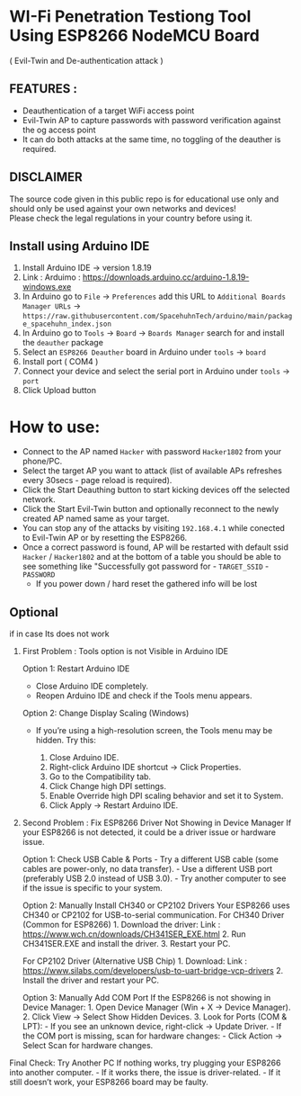 # WI-Fi Penetration Testiong Tool Using ESP8266 NodeMCU Board 
( Evil-Twin and De-authentication attack ) 

## FEATURES :
* Deauthentication of a target WiFi access point
* Evil-Twin AP to capture passwords with password verification against the og access point
* It can do both attacks at the same time, no toggling of the deauther is required.

## DISCLAIMER
The source code given in this public repo is for educational use only and should only be used against your own networks and devices!<br>
Please check the legal regulations in your country before using it.

## Install using Arduino IDE
1. Install Arduino IDE -> version 1.8.19
2. Link : Arduimo : https://downloads.arduino.cc/arduino-1.8.19-windows.exe 
3. In Arduino go to `File` -> `Preferences` add this URL to `Additional Boards Manager URLs` ->
   `https://raw.githubusercontent.com/SpacehuhnTech/arduino/main/package_spacehuhn_index.json`  
4. In Arduino go to `Tools` -> `Board` -> `Boards Manager` search for and install the `deauther` package 
5. Select an `ESP8266 Deauther` board in Arduino under `tools` -> `board`
6. Install port ( COM4 ) 
7. Connect your device and select the serial port in Arduino under `tools` -> `port`
8. Click Upload button

# How to use:
- Connect to the AP named `Hacker` with password `Hacker1802` from your phone/PC.
- Select the target AP you want to attack (list of available APs refreshes every 30secs - page reload is required).
- Click the Start Deauthing button to start kicking devices off the selected network.
- Click the Start Evil-Twin button and optionally reconnect to the newly created AP named same as your target.
- You can stop any of the attacks by visiting `192.168.4.1` while conected to Evil-Twin AP or by resetting the ESP8266.
- Once a correct password is found, AP will be restarted with default ssid `Hacker` / `Hacker1802` and at the bottom of a table you should be able to see something like "Successfully got password for - `TARGET_SSID` - `PASSWORD`
   - If you power down / hard reset the gathered info will be lost


## Optional 
if in case Its does not work 

1. First Problem : Tools option is not Visible in Arduino IDE

   Option 1: Restart Arduino IDE
      - Close Arduino IDE completely.
      - Reopen Arduino IDE and check if the Tools menu appears.

   Option 2: Change Display Scaling (Windows)
      - If you’re using a high-resolution screen, the Tools menu may be hidden. Try this:

         1. Close Arduino IDE.
         2. Right-click Arduino IDE shortcut → Click Properties.
         3. Go to the Compatibility tab.
         4. Click Change high DPI settings.
         5. Enable Override high DPI scaling behavior and set it to System.
         6. Click Apply → Restart Arduino IDE.

2. Second Problem : Fix ESP8266 Driver Not Showing in Device Manager
   If your ESP8266 is not detected, it could be a driver issue or hardware issue.

    Option 1: Check USB Cable & Ports
         - Try a different USB cable (some cables are power-only, no data transfer).
         - Use a different USB port (preferably USB 2.0 instead of USB 3.0).
         - Try another computer to see if the issue is specific to your system.

    Option 2: Manually Install CH340 or CP2102 Drivers
     Your ESP8266 uses CH340 or CP2102 for USB-to-serial communication.
         For CH340 Driver (Common for ESP8266)
               1. Download the driver:
                 Link : https://www.wch.cn/downloads/CH341SER_EXE.html
               2. Run CH341SER.EXE and install the driver.
               3. Restart your PC.

    For CP2102 Driver (Alternative USB Chip)
       1. Download:
         Link : https://www.silabs.com/developers/usb-to-uart-bridge-vcp-drivers
       2. Install the driver and restart your PC.

   Option 3: Manually Add COM Port
      If the ESP8266 is not showing in Device Manager:
         1. Open Device Manager (Win + X → Device Manager).
         2. Click View → Select Show Hidden Devices.
         3. Look for Ports (COM & LPT):
                - If you see an unknown device, right-click → Update Driver.
                - If the COM port is missing, scan for hardware changes:
                   - Click Action → Select Scan for hardware changes.

Final Check: Try Another PC
   If nothing works, try plugging your ESP8266 into another computer.
      - If it works there, the issue is driver-related.
      - If it still doesn’t work, your ESP8266 board may be faulty.


           

   
